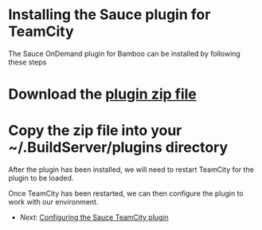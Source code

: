 Installing the Sauce plugin for TeamCity
=============

The Sauce OnDemand plugin for Bamboo can be installed by following these steps

# Download the [plugin zip file](https://repository-saucelabs.forge.cloudbees.com/release/com/saucelabs/teamcity/sauceplugin/1.0/sauceplugin-1.0.zip)
# Copy the zip file into your ~/.BuildServer/plugins directory

After the plugin has been installed, we will need to restart TeamCity for the plugin to be loaded.

Once TeamCity has been restarted, we can then configure the plugin to work with our environment.

* _Next_: [Configuring the Sauce TeamCity plugin](##03-Configuration.md##)